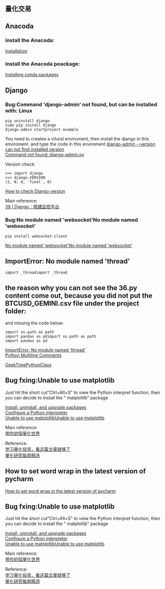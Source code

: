 ## 量化交易

## Anacoda

### install the Anacoda:
[Installation](https://docs.anaconda.com/anaconda/install/index.html)

### install the Anacoda poackage:
[Installing conda packages](https://docs.anaconda.com/anaconda/user-guide/tasks/install-packages/)

##  Django
### Bug:Command 'django-admin' not found, but can be installed with: Linux
```
pip uninstall django
sudo pip install django
django-admin startproject example
```

You need to createa a vitural enviroment, then install the django in this enviroment. and type the code in this enviroment
[django-admin --version can not find installed version](https://askubuntu.com/questions/1190547/django-admin-version-can-not-find-installed-versionhttps://askubuntu.com/questions/1190547/django-admin-version-can-not-find-installed-version)  
[Command not found: django-admin.py](https://stackoverflow.com/questions/8250086/command-not-found-django-admin-py#:~:text=If%20you%20come%20across%20command,install%20the%20framework%20using%20pip.&text=After%20that%20look%20at%20the,admin.py%20exist%20or%20not.)



Version check:
```
>>> import django
>>> django.VERSION
(2, 0, 0, 'final', 0)
```
[How to check Django version](https://stackoverflow.com/questions/6468397/how-to-check-django-version#:~:text=Simply%20type%20python%20%2Dm%20django,of%20installed%20modules%20including%20Django.)

Main reference:  
[39 | Django：搭建监控平台](https://time.geekbang.org/column/article/113533)  

### Bug:No module named 'websocket'No module named 'websocket'
```
pip install websocket-client
```
[No module named 'websocket'No module named 'websocket'](https://stackoverflow.com/questions/47665760/no-module-named-websocket/47666357)  

## ImportError: No module named 'thread'
```
import _threadimport _thread
```
## the reason why you can not see the 36.py content come out, because you did not put the BTCUSD_GEMINI.csv file under the project folder:

and missing the code below:
```
import os.path as path
import pandas as pdimport os.path as path
import pandas as pd
```
[ImportError: No module named 'thread'](https://stackoverflow.com/questions/36809788/importerror-no-module-named-thread)  
[Python Multiline Comments](https://realpython.com/python-comments-guide/)  

[GeekTimePythonClass](https://github.com/Eyelidstl/GeekTimePythonClass/blob/master/class_36/utils.py)  

## Bug fxing:Unable to use matplotlib

Just hit the short cut"Ctrl+Alt+S" to view the Python interpret function, then you can decide to install the " matplotlib" package

[Install, uninstall, and upgrade packages](https://www.jetbrains.com/help/pycharm/installing-uninstalling-and-upgrading-packages.html)  
[Configure a Python interpreter](https://www.jetbrains.com/help/pycharm/configuring-python-interpreter.htmlhttps://www.jetbrains.com/help/pycharm/configuring-python-interpreter.html)  
[Unable to use matplotlibUnable to use matplotlib](https://intellij-support.jetbrains.com/hc/en-us/community/posts/360003732899-Unable-to-use-matplotlib)  

Main reference:    
[带你初探量化世界](https://time.geekbang.org/column/article/109128)  

Reference:   
[学习量化投资，看这篇文章就够了](https://zhuanlan.zhihu.com/p/20750993)  
[量化研究每周精选](https://www.zhihu.com/column/c_109014466)    

## How to set word wrap in the latest version of pycharm
[How to set word wrap in the latest version of pycharm](https://www.programmersought.com/article/29724237816/)
## Bug fxing:Unable to use matplotlib

Just hit the short cut"Ctrl+Alt+S" to view the Python interpret function, then you can decide to install the " matplotlib" package

[Install, uninstall, and upgrade packages](https://www.jetbrains.com/help/pycharm/installing-uninstalling-and-upgrading-packages.htmlhttps://www.jetbrains.com/help/pycharm/installing-uninstalling-and-upgrading-packages.html)  
[Configure a Python interpreter](https://www.jetbrains.com/help/pycharm/configuring-python-interpreter.htmlhttps://www.jetbrains.com/help/pycharm/configuring-python-interpreter.html)  
[Unable to use matplotlibUnable to use matplotlib](https://intellij-support.jetbrains.com/hc/en-us/community/posts/360003732899-Unable-to-use-matplotlib)  

Main reference:    
[带你初探量化世界](https://time.geekbang.org/column/article/109128)  

Reference:   
[学习量化投资，看这篇文章就够了](https://zhuanlan.zhihu.com/p/20750993)  
[量化研究每周精选](https://www.zhihu.com/column/c_109014466)  
